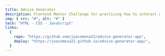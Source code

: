 ```yaml
---
title: Advice Generator
description: Frontend Mentor Challenge for practicing how to interact with 3rd party APIs. For this challenge I used the Advice Slip JSON API.
img: { src: "#", alt: "#" }
tech: "HTML - CSS - JavaScript"
links:
  {
    repo: "https://github.com/joacomesa22/advice-generator-app",
    deploy: "https://joacomesa22.github.io/advice-generator-app/",
  }
---
```

